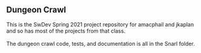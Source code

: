 ## Dungeon Crawl
This is the SwDev Spring 2021 project repository for amacphail and jkaplan
and so has most of the projects from that class.\
\
The dungeon crawl code, tests, and documentation is all in the Snarl folder.


